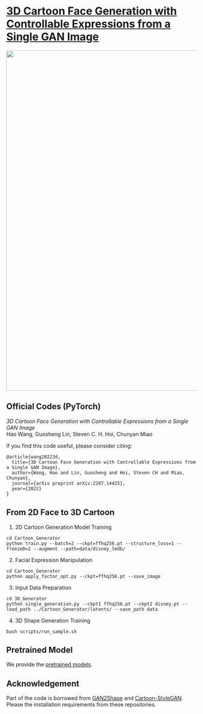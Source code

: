 # [3D Cartoon Face Generation with Controllable Expressions from a Single GAN Image](https://arxiv.org/abs/2207.14425)

<p align="center">
    <img src="https://github.com/hwang1996/3D-Cartoon-Face-Generation/blob/main/imgs/teaser.gif", width="900">
</p>

## Official Codes (PyTorch)
*3D Cartoon Face Generation with Controllable Expressions from a Single GAN Image*  
Hao Wang, Guosheng Lin, Steven C. H. Hoi, Chunyan Miao  


If you find this code useful, please consider citing:
```
@article{wang20223d,
  title={3D Cartoon Face Generation with Controllable Expressions from a Single GAN Image},
  author={Wang, Hao and Lin, Guosheng and Hoi, Steven CH and Miao, Chunyan},
  journal={arXiv preprint arXiv:2207.14425},
  year={2022}
}
```


## From 2D Face to 3D Cartoon
1. 2D Cartoon Generation Model Training
```
cd Cartoon_Generator
python train.py --batch=2 --ckpt=ffhq256.pt --structure_loss=1 --freezeD=2 --augment --path=data/disney_lmdb/
```

2. Facial Expression Manipulation
```
cd Cartoon_Generator
python apply_factor_opt.py --ckpt=ffhq256.pt --save_image
```

3. Input Data Preparation
```
cd 3D_Generator
python single_generation.py --ckpt1 ffhq256.pt --ckpt2 disney.pt --load_path ../Cartoon_Generator/latents/ --save_path data
```

4. 3D Shape Generation Training
```
bash scripts/run_sample.sh
```

## Pretrained Model
We provide the [pretrained models](https://hkustgz-my.sharepoint.com/:f:/g/personal/haowang_hkust-gz_edu_cn/EiE2yIi1729OrvmVAvr7xx0BRZzguygZ_bxqnovR_q1weA?e=pOqraq). 

## Acknowledgement
Part of the code is borrowed from [GAN2Shape](https://github.com/XingangPan/GAN2Shape) and [Cartoon-StyleGAN](https://github.com/happy-jihye/Cartoon-StyleGAN). Please the installation requirements from these repositories. 
